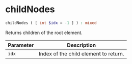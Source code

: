 # childNodes

```php
childNodes ( [ int $idx = -1 ] ) : mixed
```

Returns children of the root element.

| Parameter | Description
| --------- | -----------
| `idx`     | Index of the child element to return.